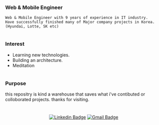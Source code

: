 ### Web & Mobile Engineer

    Web & Mobile Engineer with 9 years of experience in IT industry.
    Have successfully finished many of Major company projects in Korea.
    (Hyundai, Lotte, SK etc)


#

### Interest
+ Learning new technologies.
+ Building an architecture.
+ Meditation

#

### Purpose  
this repositry is kind a warehouse that saves what i've contibuted or colloborated projects.
thanks for visiting.

#

<div align=center>

[![Linkedin Badge](https://img.shields.io/badge/-LinkedIn-blue?style=flat-square&logo=Linkedin&logoColor=white&link=https://www.linkedin.com/in/hangyulkim/)](https://www.linkedin.com/in/hangyulkim/)
[![Gmail Badge](https://img.shields.io/badge/Gmail-d14836?style=flat-square&logo=Gmail&logoColor=white&link=mailto:mackbex1@gmail.com)](mailto:mackbex1@gmail.com)

</div>
